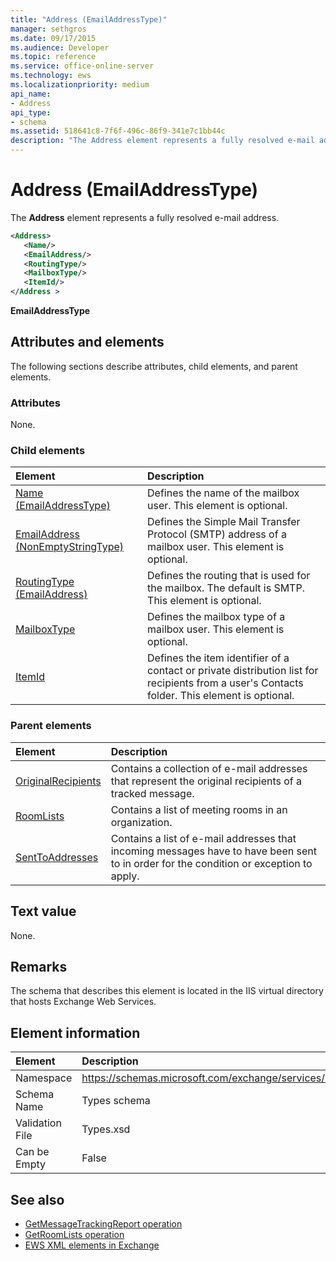 ```yaml
---
title: "Address (EmailAddressType)"
manager: sethgros
ms.date: 09/17/2015
ms.audience: Developer
ms.topic: reference
ms.service: office-online-server
ms.technology: ews
ms.localizationpriority: medium
api_name:
- Address
api_type:
- schema
ms.assetid: 518641c8-7f6f-496c-86f9-341e7c1bb44c
description: "The Address element represents a fully resolved e-mail address."
---
```


# Address (EmailAddressType)

The **Address** element represents a fully resolved e-mail address. 
  
```XML
<Address>
   <Name/>
   <EmailAddress/>
   <RoutingType/>
   <MailboxType/>
   <ItemId/>
</Address >
```

 **EmailAddressType**
## Attributes and elements

The following sections describe attributes, child elements, and parent elements.
  
### Attributes

None.
  
### Child elements

|**Element**|**Description**|
|:-----|:-----|
|[Name (EmailAddressType)](name-emailaddresstype.md) <br/> |Defines the name of the mailbox user. This element is optional.  <br/> |
|[EmailAddress (NonEmptyStringType)](emailaddress-nonemptystringtype.md) <br/> |Defines the Simple Mail Transfer Protocol (SMTP) address of a mailbox user. This element is optional.  <br/> |
|[RoutingType (EmailAddress)](routingtype-emailaddress.md) <br/> |Defines the routing that is used for the mailbox. The default is SMTP. This element is optional.  <br/> |
|[MailboxType](mailboxtype.md) <br/> |Defines the mailbox type of a mailbox user. This element is optional.  <br/> |
|[ItemId](itemid.md) <br/> |Defines the item identifier of a contact or private distribution list for recipients from a user's Contacts folder. This element is optional.  <br/> |
   
### Parent elements

|**Element**|**Description**|
|:-----|:-----|
|[OriginalRecipients](originalrecipients.md) <br/> |Contains a collection of e-mail addresses that represent the original recipients of a tracked message.  <br/> |
|[RoomLists](roomlists.md) <br/> |Contains a list of meeting rooms in an organization.  <br/> |
|[SentToAddresses](senttoaddresses.md) <br/> |Contains a list of e-mail addresses that incoming messages have to have been sent to in order for the condition or exception to apply.  <br/> |
   
## Text value

None.
  
## Remarks

The schema that describes this element is located in the IIS virtual directory that hosts Exchange Web Services.
  
## Element information

|**Element**|**Description**|
|:-----|:-----|
|Namespace  <br/> |https://schemas.microsoft.com/exchange/services/2006/types  <br/> |
|Schema Name  <br/> |Types schema  <br/> |
|Validation File  <br/> |Types.xsd  <br/> |
|Can be Empty  <br/> |False  <br/> |
   
## See also

- [GetMessageTrackingReport operation](getmessagetrackingreport-operation.md) 
- [GetRoomLists operation](getroomlists-operation.md)
- [EWS XML elements in Exchange](ews-xml-elements-in-exchange.md)


